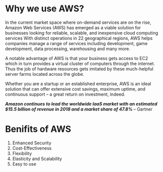 # Why we use AWS?

In the current market space where on-demand services are on the rise, Amazon Web Services (AWS) has emerged as a viable solution for businesses looking for reliable, scalable, and inexpensive cloud computing services With distinct operations in 22 geographical regions, AWS helps companies manage a range of services including development, game development, data processing, warehousing and many more.

A notable advantage of AWS is that your business gets access to EC2 which in turn provides a virtual cluster of computers through the internet. Thus the job of hardware resources gets imitated by these much-helpful server farms located across the globe.

Whether you are a startup or an established enterprise, AWS is an ideal solution that can offer extensive cost savings, maximum uptime, and continuous support – a great return on investment, indeed.

<strong><em> Amazon continues to lead the worldwide IaaS market with an estimated $15.5 billion of revenue in 2018 and a market share of
47.8% </em> </strong>– Gartner

# Benifits of AWS
1. Enhanced Security
2. Cost-Effectiveness
3. Flexibility
4. Elasticity and Scalability
5. Easy to use
